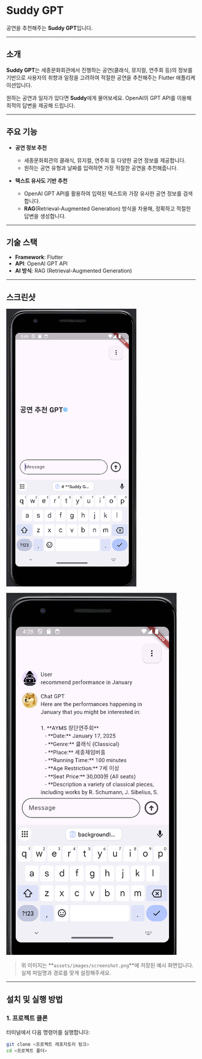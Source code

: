 # **Suddy GPT**
공연을 추천해주는 **Suddy GPT**입니다.

---

## **소개**
**Suddy GPT**는 세종문화회관에서 진행하는 공연(클래식, 뮤지컬, 연주회 등)의 정보를 기반으로 사용자의 취향과 일정을 고려하여 적절한 공연을 추천해주는 Flutter 애플리케이션입니다.

원하는 공연과 일자가 있다면 **Suddy**에게 물어보세요. OpenAI의 GPT API를 이용해 최적의 답변을 제공해 드립니다.

---

## **주요 기능**
- **공연 정보 추천**
    - 세종문화회관의 클래식, 뮤지컬, 연주회 등 다양한 공연 정보를 제공합니다.
    - 원하는 공연 유형과 날짜를 입력하면 가장 적절한 공연을 추천해줍니다.

- **텍스트 유사도 기반 추천**
    - OpenAI GPT API를 활용하여 입력된 텍스트와 가장 유사한 공연 정보를 검색합니다.
    - **RAG**(Retrieval-Augmented Generation) 방식을 차용해, 정확하고 적절한 답변을 생성합니다.

---

## **기술 스택**
- **Framework**: Flutter
- **API**: OpenAI GPT API
- **AI 방식**: RAG (Retrieval-Augmented Generation)

---

## **스크린샷**
![Suddy GPT 메인 화면](assets/images/home.png)

![Suddy GPT 메인 화면](assets/images/main_func.png)

> 위 이미지는 **`assets/images/screenshot.png`**에 저장된 예시 화면입니다.  
> 실제 파일명과 경로를 맞게 설정해주세요.

---

## **설치 및 실행 방법**

### **1. 프로젝트 클론**
터미널에서 다음 명령어를 실행합니다:
```bash
git clone <프로젝트 레포지토리 링크>
cd <프로젝트 폴더>
